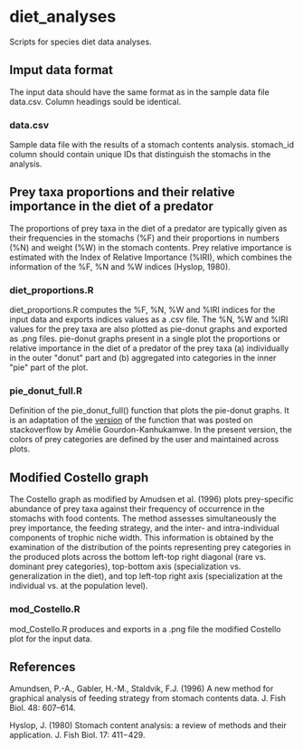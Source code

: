 # diet_analyses

Scripts for species diet data analyses.

## Imput data format

The input data should have the same format as in the sample data file data.csv. Column headings sould be identical.

### data.csv

Sample data file with the results of a stomach contents analysis. stomach_id column should contain unique IDs that distinguish the stomachs in the analysis.

## Prey taxa proportions and their relative importance in the diet of a predator

The proportions of prey taxa in the diet of a predator are typically given as their frequencies in the stomachs (%F) and their proportions in numbers (%N) and weight (%W) in the stomach contents. Prey relative importance is estimated with the Index of Relative Importance (%IRI), which combines the information of the %F, %N and %W indices (Hyslop, 1980).

### diet_proportions.R

diet_proportions.R computes the %F, %N, %W and %IRI indices for the input data and exports indices values as a .csv file. The %N, %W and %IRI values for the prey taxa are also plotted as pie-donut graphs and exported as .png files. pie-donut graphs present in a single plot the proportions or relative importance in the diet of a predator of the prey taxa (a) individually in the outer "donut" part and (b) aggregated into categories in the inner "pie" part of the plot.

### pie_donut_full.R

Definition of the pie_donut_full() function that plots the pie-donut graphs. It is an adaptation of the [version](https://stackoverflow.com/questions/68095243/piedonut-how-to-change-color-of-pie-and-donut) of the function that was posted on stackoverflow by Amélie Gourdon-Kanhukamwe. In the present version, the colors of prey categories are defined by the user and maintained across plots.

## Modified Costello graph

The Costello graph as modified by Amudsen et al. (1996) plots prey-specific abundance of prey taxa against their frequency of occurrence in the stomachs with food contents. The method assesses simultaneously the prey importance, the feeding strategy, and the inter- and intra-individual components of trophic niche width. This information is obtained by the examination of the distribution of the points representing prey categories in the produced plots across the bottom left-top right diagonal (rare vs. dominant prey categories), top-bottom axis (specialization vs. generalization in the diet), and top left-top right axis (specialization at the individual vs. at the population level).

### mod_Costello.R

mod_Costello.R produces and exports in a .png file the modified Costello plot for the input data.

## References

Amundsen, P.-A., Gabler, H.-M., Staldvik, F.J. (1996) A new method for graphical analysis of feeding strategy from stomach contents data. J. Fish Biol. 48: 607–614.

Hyslop, J. (1980) Stomach content analysis: a review of methods and their application. J. Fish Biol. 17: 411−429.




